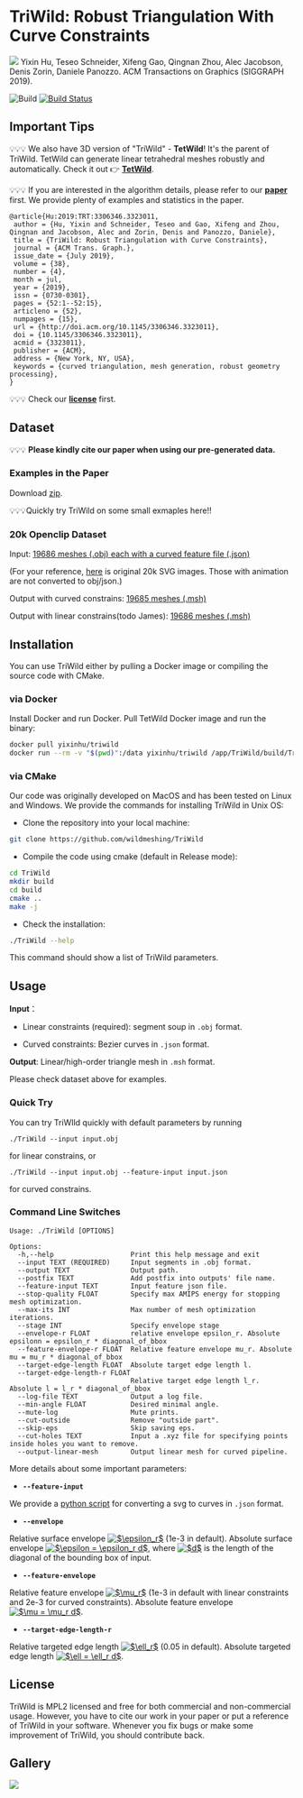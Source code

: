 # TriWild: Robust Triangulation With Curve Constraints

![](figures/teaser_row.jpg)
Yixin Hu, Teseo Schneider, Xifeng Gao, Qingnan Zhou, Alec Jacobson, Denis Zorin, Daniele Panozzo.
ACM Transactions on Graphics (SIGGRAPH 2019).

![Build](https://github.com/wildmeshing/TriWild/workflows/Build/badge.svg)
[![Build Status](https://img.shields.io/docker/cloud/build/yixinhu/triwild.svg)](https://hub.docker.com/r/yixinhu/triwild)

## Important Tips

💡💡💡 We also have 3D version of "TriWild" - **TetWild**! It's the parent of TriWild. TetWild can generate linear tetrahedral meshes robustly and automatically. Check it out 👉 **[TetWild](https://github.com/Yixin-Hu/TetWild)**.

💡💡💡 If you are interested in the algorithm details, please refer to our **[paper](https://dl.acm.org/doi/pdf/10.1145/3306346.3323011)** first. We provide plenty of examples and statistics in the paper.

```
@article{Hu:2019:TRT:3306346.3323011,
 author = {Hu, Yixin and Schneider, Teseo and Gao, Xifeng and Zhou, Qingnan and Jacobson, Alec and Zorin, Denis and Panozzo, Daniele},
 title = {TriWild: Robust Triangulation with Curve Constraints},
 journal = {ACM Trans. Graph.},
 issue_date = {July 2019},
 volume = {38},
 number = {4},
 month = jul,
 year = {2019},
 issn = {0730-0301},
 pages = {52:1--52:15},
 articleno = {52},
 numpages = {15},
 url = {http://doi.acm.org/10.1145/3306346.3323011},
 doi = {10.1145/3306346.3323011},
 acmid = {3323011},
 publisher = {ACM},
 address = {New York, NY, USA},
 keywords = {curved triangulation, mesh generation, robust geometry processing},
}
```

💡💡💡 Check our **[license](https://github.com/wildmeshing/TriWild#license)** first.

## Dataset

💡💡💡 **Please kindly cite our paper when using our pre-generated data.**

### Examples in the Paper

Download [zip](https://drive.google.com/file/d/13xZqYpBz1cV1JaakgkcSO6hSbV9or5V4/view?usp=sharing).

💡💡💡Quickly try TriWild on some small exmaples here!!

### 20k Openclip Dataset

Input: [19686 meshes (.obj) each with a curved feature file (.json)](https://drive.google.com/file/d/1yhrJtfCVMahwgPc0pmX0D8GAJgZ9M7v9/view?usp=sharing)

(For your reference, [here](https://drive.google.com/open?id=1RWzbLKqXeWIQeNYaAfzE8BEcqJZ0R6b6) is original 20k SVG images. Those with animation are not converted to obj/json.)

Output with curved constrains: [19685 meshes (.msh)](https://drive.google.com/open?id=189OP5v5EJNP9QMqpWw_XuGRK_MjMThuJ)

Output with linear constrains(todo James): [19686 meshes (.msh)]()

## Installation

You can use TriWild either by pulling a Docker image or compiling the source code with CMake.

### via Docker

Install Docker and run Docker. Pull TetWild Docker image and run the binary:

```bash
docker pull yixinhu/triwild
docker run --rm -v "$(pwd)":/data yixinhu/triwild /app/TriWild/build/TriWild [TriWild arguments]
```

### via CMake
Our code was originally developed on MacOS and has been tested on Linux and Windows. We provide the commands for installing TriWild in Unix OS:

- Clone the repository into your local machine:

```bash
git clone https://github.com/wildmeshing/TriWild
```
- Compile the code using cmake (default in Release mode):

```bash
cd TriWild
mkdir build
cd build
cmake ..
make -j
```

- Check the installation:

```bash
./TriWild --help
```
This command should show a list of TriWild parameters.

## Usage

**Input**：

- Linear constraints (required): segment soup in `.obj` format.

- Curved constraints: Bezier curves in `.json` format.

**Output**: Linear/high-order triangle mesh in `.msh` format.

Please check dataset above for examples.

### Quick Try

You can try TriWIld quickly with default parameters by running

```
./TriWild --input input.obj
```
for linear constrains, or

```
./TriWild --input input.obj --feature-input input.json
```
for curved constrains.

### Command Line Switches

```
Usage: ./TriWild [OPTIONS]

Options:
  -h,--help                   Print this help message and exit
  --input TEXT (REQUIRED)     Input segments in .obj format.
  --output TEXT               Output path.
  --postfix TEXT              Add postfix into outputs' file name.
  --feature-input TEXT        Input feature json file.
  --stop-quality FLOAT        Specify max AMIPS energy for stopping mesh optimization.
  --max-its INT               Max number of mesh optimization iterations.
  --stage INT                 Specify envelope stage
  --envelope-r FLOAT          relative envelope epsilon_r. Absolute epsilonn = epsilon_r * diagonal_of_bbox
  --feature-envelope-r FLOAT  Relative feature envelope mu_r. Absolute mu = mu_r * diagonal_of_bbox
  --target-edge-length FLOAT  Absolute target edge length l.
  --target-edge-length-r FLOAT
                              Relative target edge length l_r. Absolute l = l_r * diagonal_of_bbox
  --log-file TEXT             Output a log file.
  --min-angle FLOAT           Desired minimal angle.
  --mute-log                  Mute prints.
  --cut-outside               Remove "outside part".
  --skip-eps                  Skip saving eps.
  --cut-holes TEXT            Input a .xyz file for specifying points inside holes you want to remove.
  --output-linear-mesh        Output linear mesh for curved pipeline.
```

More details about some important parameters:

* **`--feature-input`**

We provide a [python script](https://github.com/teseoch/svg2obj) for converting a svg to curves in `.json` format.

* **`--envelope`**

Relative surface envelope <a href="https://www.codecogs.com/eqnedit.php?latex=$\epsilon_r$" target="_blank"><img src="https://latex.codecogs.com/gif.latex?$\epsilon_r$" title="$\epsilon_r$" /></a> (1e-3 in default). Absolute surface envelope <a href="https://www.codecogs.com/eqnedit.php?latex=$\epsilon&space;=&space;\epsilon_r&space;d$" target="_blank"><img src="https://latex.codecogs.com/gif.latex?$\epsilon&space;=&space;\epsilon_r&space;d$" title="$\epsilon = \epsilon_r d$" /></a>, where <a href="https://www.codecogs.com/eqnedit.php?latex=$d$" target="_blank"><img src="https://latex.codecogs.com/gif.latex?$d$" title="$d$" /></a> is the length of the diagonal of the bounding box of input.

* **`--feature-envelope`**

Relative feature envelope <a href="https://www.codecogs.com/eqnedit.php?latex=$\mu_r$" target="_blank"><img src="https://latex.codecogs.com/gif.latex?$\mu_r$" title="$\mu_r$" /></a> (1e-3 in default with linear constraints and 2e-3 for curved constraints). Absolute feature envelope <a href="https://www.codecogs.com/eqnedit.php?latex=$\mu&space;=&space;\mu_r&space;d$" target="_blank"><img src="https://latex.codecogs.com/gif.latex?$\mu&space;=&space;\mu_r&space;d$" title="$\mu = \mu_r d$" /></a>.

* **`--target-edge-length-r`**

Relative targeted edge length <a href="https://www.codecogs.com/eqnedit.php?latex=$\ell_r$" target="_blank"><img src="https://latex.codecogs.com/gif.latex?$\ell_r$" title="$\ell_r$" /></a> (0.05 in default). Absolute targeted edge length <a href="https://www.codecogs.com/eqnedit.php?latex=$\ell&space;=&space;\ell_r&space;d$" target="_blank"><img src="https://latex.codecogs.com/gif.latex?$\ell&space;=&space;\ell_r&space;d$" title="$\ell = \ell_r d$" /></a>.

## License

TriWild is MPL2 licensed and free for both commercial and non-commercial usage. However, you have to cite our work in your paper or put a reference of TriWild in your software. Whenever you fix bugs or make some improvement of TriWild, you should contribute back.

## Gallery
![](figures/mosaic_new.png)

<!--## Acknowledgements

(todo)-->

